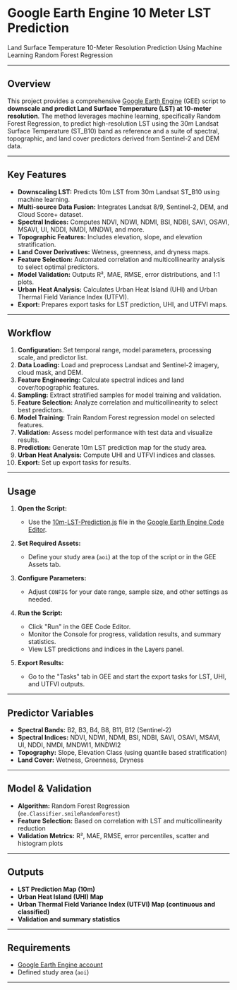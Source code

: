 # Google Earth Engine 10 Meter LST Prediction

Land Surface Temperature 10-Meter Resolution Prediction Using Machine Learning Random Forest Regression

---

## Overview

This project provides a comprehensive [Google Earth Engine](https://earthengine.google.com/) (GEE) script to **downscale and predict Land Surface Temperature (LST) at 10-meter resolution**. The method leverages machine learning, specifically Random Forest Regression, to predict high-resolution LST using the 30m Landsat Surface Temperature (ST_B10) band as reference and a suite of spectral, topographic, and land cover predictors derived from Sentinel-2 and DEM data.

---

## Key Features

- **Downscaling LST:** Predicts 10m LST from 30m Landsat ST_B10 using machine learning.
- **Multi-source Data Fusion:** Integrates Landsat 8/9, Sentinel-2, DEM, and Cloud Score+ dataset.
- **Spectral Indices:** Computes NDVI, NDWI, NDMI, BSI, NDBI, SAVI, OSAVI, MSAVI, UI, NDDI, NMDI, MNDWI, and more.
- **Topographic Features:** Includes elevation, slope, and elevation stratification.
- **Land Cover Derivatives:** Wetness, greenness, and dryness maps.
- **Feature Selection:** Automated correlation and multicollinearity analysis to select optimal predictors.
- **Model Validation:** Outputs R², MAE, RMSE, error distributions, and 1:1 plots.
- **Urban Heat Analysis:** Calculates Urban Heat Island (UHI) and Urban Thermal Field Variance Index (UTFVI).
- **Export:** Prepares export tasks for LST prediction, UHI, and UTFVI maps.

---

## Workflow

1. **Configuration:** Set temporal range, model parameters, processing scale, and predictor list.
2. **Data Loading:** Load and preprocess Landsat and Sentinel-2 imagery, cloud mask, and DEM.
3. **Feature Engineering:** Calculate spectral indices and land cover/topographic features.
4. **Sampling:** Extract stratified samples for model training and validation.
5. **Feature Selection:** Analyze correlation and multicollinearity to select best predictors.
6. **Model Training:** Train Random Forest regression model on selected features.
7. **Validation:** Assess model performance with test data and visualize results.
8. **Prediction:** Generate 10m LST prediction map for the study area.
9. **Urban Heat Analysis:** Compute UHI and UTFVI indices and classes.
10. **Export:** Set up export tasks for results.

---

## Usage

1. **Open the Script:**
   - Use the [10m-LST-Prediction.js](10m-LST-Prediction.js) file in the [Google Earth Engine Code Editor](https://code.earthengine.google.com/).

2. **Set Required Assets:**
   - Define your study area (`aoi`) at the top of the script or in the GEE Assets tab.

3. **Configure Parameters:**
   - Adjust `CONFIG` for your date range, sample size, and other settings as needed.

4. **Run the Script:**
   - Click "Run" in the GEE Code Editor.
   - Monitor the Console for progress, validation results, and summary statistics.
   - View LST predictions and indices in the Layers panel.

5. **Export Results:**
   - Go to the "Tasks" tab in GEE and start the export tasks for LST, UHI, and UTFVI outputs.

---

## Predictor Variables

- **Spectral Bands:** B2, B3, B4, B8, B11, B12 (Sentinel-2)
- **Spectral Indices:** NDVI, NDWI, NDMI, BSI, NDBI, SAVI, OSAVI, MSAVI, UI, NDDI, NMDI, MNDWI1, MNDWI2
- **Topography:** Slope, Elevation Class (using quantile based stratification)
- **Land Cover:** Wetness, Greenness, Dryness

---

## Model & Validation

- **Algorithm:** Random Forest Regression (`ee.Classifier.smileRandomForest`)
- **Feature Selection:** Based on correlation with LST and multicollinearity reduction
- **Validation Metrics:** R², MAE, RMSE, error percentiles, scatter and histogram plots

---

## Outputs

- **LST Prediction Map (10m)**
- **Urban Heat Island (UHI) Map**
- **Urban Thermal Field Variance Index (UTFVI) Map (continuous and classified)**
- **Validation and summary statistics**

---

## Requirements

- [Google Earth Engine account](https://signup.earthengine.google.com/)
- Defined study area (`aoi`)

---
